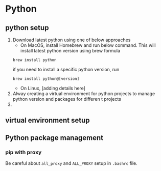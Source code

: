 # Python

## python setup
1. Download latest python using one of below approaches
    - On MacOS, install Homebrew and run below command. This will install latest python version using brew formula
    ```
    brew install python
    ```
    if you need to install a specific python version, run
    ```
    brew install python@[version]
    ```
    - On Linux, [adding details here]
2. Alway creating a virtual environment for python projects to manage python version and packages for differen t projects
3.  

## virtual environment setup

## Python package management
### pip with proxy
Be careful about `all_proxy` and `ALL_PROXY` setup in `.bashrc` file.